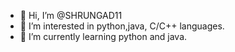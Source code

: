 - 👋 Hi, I’m @SHRUNGAD11
- 👀 I’m interested in python,java, C/C++ languages.
- 🌱 I’m currently learning python and java.
  

<!---
SHRUNGAD11/SHRUNGAD11 is a ✨ special ✨ repository because its `README.md` (this file) appears on your GitHub profile.
You can click the Preview link to take a look at your changes.
--->
